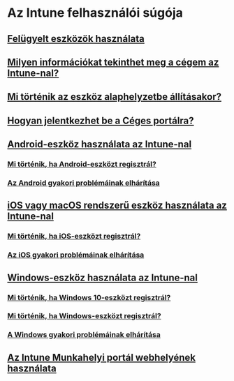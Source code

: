 # Az Intune felhasználói súgója
## [Felügyelt eszközök használata](use-managed-devices-to-get-work-done.md)
## [Milyen információkat tekinthet meg a cégem az Intune-nal? ](what-info-can-your-company-see-when-you-enroll-your-device-in-intune.md)
## [Mi történik az eszköz alaphelyzetbe állításakor?](what-happens-if-you-reset-your-device-cpwebsite.md)
## [Hogyan jelentkezhet be a Céges portálra?](sign-in-to-the-company-portal.md)
## [Android-eszköz használata az Intune-nal](using-your-android-device-with-intune.md)
### [Mi történik, ha Android-eszközt regisztrál?](what-happens-if-you-install-the-company-portal-app-and-enroll-your-device-in-intune-android.md)
### [Az Android gyakori problémáinak elhárítása](troubleshoot-your-device-android.md)
## [iOS vagy macOS rendszerű eszköz használata az Intune-nal](using-your-iOS-or-macOS-device-with-intune.md)
### [Mi történik, ha iOS-eszközt regisztrál?](what-happens-if-you-install-the-company-portal-app-and-enroll-your-device-in-intune-ios.md)
### [Az iOS gyakori problémáinak elhárítása](troubleshoot-your-device-iOS.md)
## [Windows-eszköz használata az Intune-nal](using-your-windows-device-with-intune.md)
### [Mi történik, ha Windows 10-eszközt regisztrál?](what-happens-if-you-install-the-company-portal-app-and-enroll-your-device-in-intune-windows10.md)
### [Mi történik, ha Windows-eszközt regisztrál?](what-happens-if-you-install-the-company-portal-app-and-enroll-your-device-in-intune-windows.md)
### [A Windows gyakori problémáinak elhárítása](troubleshoot-your-device-windows.md)
## [Az Intune Munkahelyi portál webhelyének használata](using-the-intune-company-portal-website.md)
